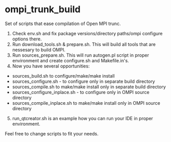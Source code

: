 ompi_trunk_build
================

Set of scripts that ease compilation of Open MPI trunc.

1. Check env.sh and fix package versions/directory paths/ompi configure options there.
2. Run download_tools.sh & prepare.sh. This will build all tools that are nessesary to build OMPI.
3. Run sources_prepare.sh. This will run autogen.pl script in proper environment and create configure.sh and Makefile.in's.
4. Now you have several opportunities:
- sources_build.sh to configure/make/make install
- sources_configure.sh - to configure only in separate build directory
- sources_compile.sh to make/make install only in separate build directory
- sources_configure_inplace.sh - to configure only in OMPI source directory
- sources_compile_inplace.sh to make/make install only in OMPI source directory
5. run_qtcreator.sh is an example how you can run your IDE in proper environment.

Feel free to change scripts to fit your needs.
